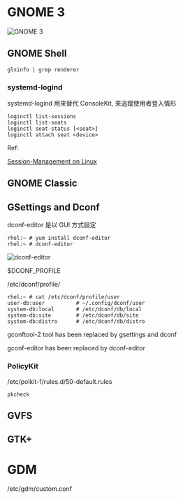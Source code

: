 # GNOME 3 #

![GNOME 3](https://access.redhat.com/documentation/en-US/Red_Hat_Enterprise_Linux/7/html/Desktop_Migration_and_Administration_Guide/images/gnome3-classic2.png)

## GNOME Shell ##

	glxinfo | grep renderer

### systemd-logind ###

systemd-logind 用來替代 ConsoleKit, 來追蹤使用者登入情形

	loginctl list-sessions
	loginctl list-seats
	loginctl seat-status [<seat>]
	loginctl attach seat <device>

Ref:

[Session-Management on Linux](https://dvdhrm.wordpress.com/2013/08/24/session-management-on-linux/)


## GNOME Classic ##


## GSettings and Dconf ##

dconf-editor 是以 GUI 方式設定

	rhel:~ # yum install dconf-editor
	rhel:~ # dconf-editor

![dconf-editor](https://access.redhat.com/documentation/zh-CN/Red_Hat_Enterprise_Linux/7/html/Desktop_Migration_and_Administration_Guide/images/dconf-editor-screenshot.png)


$DCONF_PROFILE

/etc/dconf/profile/


	rhel:~ # cat /etc/dconf/profile/user 
	user-db:user          # ~/.config/dconf/user
	system-db:local       # /etc/dconf/db/local
	system-db:site        # /etc/dconf/db/site
	system-db:distro      # /etc/dconf/db/distro


gconftool-2 tool has been replaced by gsettings and dconf

gconf-editor has been replaced by dconf-editor


### PolicyKit ###

/etc/polkit-1/rules.d/50-default.rules

	pkcheck

## GVFS ##
## GTK+ ##

# GDM #

/etc/gdm/custom.conf